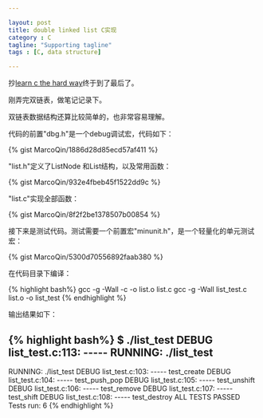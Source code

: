 ```yaml
---

layout: post
title: double linked list C实现
category : C
tagline: "Supporting tagline"
tags : [C, data structure]

---
```


抄[learn c the hard way](http://c.learncodethehardway.org/book/)终于到了最后了。

刚弄完双链表，做笔记记录下。

双链表数据结构还算比较简单的，也非常容易理解。

代码的前置"dbg.h"是一个debug调试宏，代码如下：

{% gist MarcoQin/1886d28d85ecd57af411 %}

"list.h"定义了ListNode 和List结构，以及常用函数：

{% gist MarcoQin/932e4fbeb45f1522dd9c %}

"list.c"实现全部函数：

{% gist MarcoQin/8f2f2be1378507b00854 %}

接下来是测试代码。测试需要一个前置宏"minunit.h"，是一个轻量化的单元测试宏：

{% gist MarcoQin/5300d70556892faab380 %}

在代码目录下编译：

{% highlight bash%}
gcc -g -Wall -c -o list.o list.c
gcc -g -Wall list_test.c list.o -o list_test
{% endhighlight %}

输出结果如下：

{% highlight bash%}
$ ./list_test
DEBUG list_test.c:113: ----- RUNNING: ./list_test
----
RUNNING: ./list_test
DEBUG list_test.c:103:
----- test_create
DEBUG list_test.c:104:
----- test_push_pop
DEBUG list_test.c:105:
----- test_unshift
DEBUG list_test.c:106:
----- test_remove
DEBUG list_test.c:107:
----- test_shift
DEBUG list_test.c:108:
----- test_destroy
ALL TESTS PASSED
Tests run: 6
{% endhighlight %}
